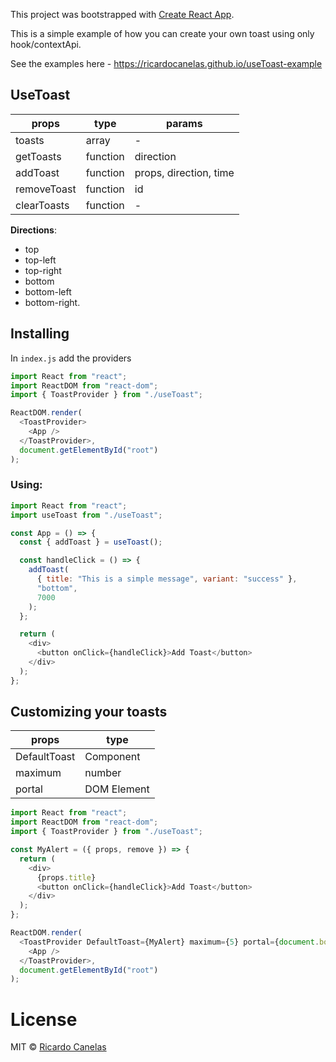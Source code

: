 This project was bootstrapped with [Create React App](https://github.com/facebook/create-react-app).

This is a simple example of how you can create your own toast using only hook/contextApi.

See the examples here - https://ricardocanelas.github.io/useToast-example

## UseToast

| props       | type     | params                 |
| ----------- | -------- | ---------------------- |
| toasts      | array    | -                      |
| getToasts   | function | direction              |
| addToast    | function | props, direction, time |
| removeToast | function | id                     |
| clearToasts | function | -                      |

**Directions**:

- top
- top-left
- top-right
- bottom
- bottom-left
- bottom-right.

## Installing

In `index.js` add the providers

```js
import React from "react";
import ReactDOM from "react-dom";
import { ToastProvider } from "./useToast";

ReactDOM.render(
  <ToastProvider>
    <App />
  </ToastProvider>,
  document.getElementById("root")
);
```

### Using:

```js
import React from "react";
import useToast from "./useToast";

const App = () => {
  const { addToast } = useToast();

  const handleClick = () => {
    addToast(
      { title: "This is a simple message", variant: "success" },
      "bottom",
      7000
    );
  };

  return (
    <div>
      <button onClick={handleClick}>Add Toast</button>
    </div>
  );
};
```

## Customizing your toasts

| props        | type        |
| ------------ | ----------- |
| DefaultToast | Component   |
| maximum      | number      |
| portal       | DOM Element |

```js
import React from "react";
import ReactDOM from "react-dom";
import { ToastProvider } from "./useToast";

const MyAlert = ({ props, remove }) => {
  return (
    <div>
      {props.title}
      <button onClick={handleClick}>Add Toast</button>
    </div>
  );
};

ReactDOM.render(
  <ToastProvider DefaultToast={MyAlert} maximum={5} portal={document.body}>
    <App />
  </ToastProvider>,
  document.getElementById("root")
);
```

# License

MIT © [Ricardo Canelas](https://github.com/ricardocanelas)
